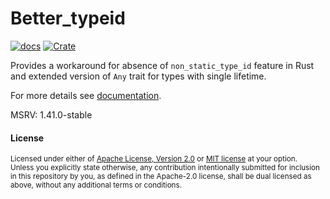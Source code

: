 # Better_typeid
[![docs](https://docs.rs/better_typeid/badge.svg)](https://docs.rs/better_typeid)
[![Crate](https://img.shields.io/crates/v/better_typeid.svg)](https://crates.io/crates/better_typeid)


Provides a workaround for absence of `non_static_type_id` feature in Rust 
and extended version of `Any` trait for types with single lifetime.

For more details see [documentation](https:://docs.rs/better_typeid).

MSRV: 1.41.0-stable

#### License

<sup>
Licensed under either of <a href="LICENSE-APACHE">Apache License, Version
2.0</a> or <a href="LICENSE-MIT">MIT license</a> at your option.
</sup>

<br>

<sub>
Unless you explicitly state otherwise, any contribution intentionally submitted
for inclusion in this repository by you, as defined in the Apache-2.0 license, shall be
dual licensed as above, without any additional terms or conditions.
</sub>